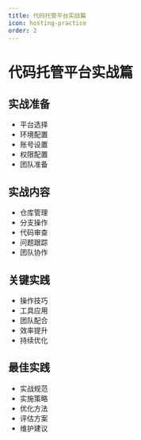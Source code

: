 ```yaml
---
title: 代码托管平台实战篇
icon: hosting-practice
order: 2
---
```


# 代码托管平台实战篇

## 实战准备
- 平台选择
- 环境配置
- 账号设置
- 权限配置
- 团队准备

## 实战内容
- 仓库管理
- 分支操作
- 代码审查
- 问题跟踪
- 团队协作

## 关键实践
- 操作技巧
- 工具应用
- 团队配合
- 效率提升
- 持续优化

## 最佳实践
- 实战规范
- 实施策略
- 优化方法
- 评估方案
- 维护建议
